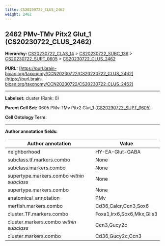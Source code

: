 ```yaml
---
title: CS20230722_CLUS_2462
weight: 2462
---
```

## 2462 PMv-TMv Pitx2 Glut_1 (CS20230722_CLUS_2462)
<b>Hierarchy: </b>
[CS20230722_CLAS_14](../CS20230722_CLAS_14) >
[CS20230722_SUBC_136](../CS20230722_SUBC_136) >
[CS20230722_SUPT_0605](../CS20230722_SUPT_0605) >
[CS20230722_CLUS_2462](../CS20230722_CLUS_2462)

**PURL:** [https://purl.brain-bican.org/taxonomy/CCN20230722/CS20230722_CLUS_2462](https://purl.brain-bican.org/taxonomy/CCN20230722/CS20230722_CLUS_2462)

---


**Labelset:** cluster (Rank: 0)

**Parent Cell Set:** 0605 PMv-TMv Pitx2 Glut_1 ([CS20230722_SUPT_0605](../CS20230722_SUPT_0605))



**Cell Ontology Term:** 

[MARKER GENES.]: #


---

[TRANSFERRED ANNOTATIONS.]: #


[AUTHOR ANNOTATION FIELDS.]: #


**Author annotation fields:**

| Author annotation | Value |
|-------------------|-------|
|neighborhood|HY-EA-Glut-GABA|
|subclass.tf.markers.combo|None|
|subclass.markers.combo|None|
|supertype.markers.combo _within subclass_|None|
|supertype.markers.combo|None|
|anatomical_annotation|PMv|
|merfish.markers.combo|Cd36,Calcr,Ccn3,Sox6|
|cluster.TF.markers.combo|Foxa1,Irx6,Sox6,Mkx,Glis3|
|cluster.markers.combo _within subclass_|Ccn3,Gucy2c|
|cluster.markers.combo|Cd36,Gucy2c,Ccn3|

